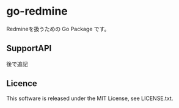 # go-redmine

Redmineを扱うための Go Package です。

## SupportAPI
後で追記

## Licence
This software is released under the MIT License, see LICENSE.txt.
